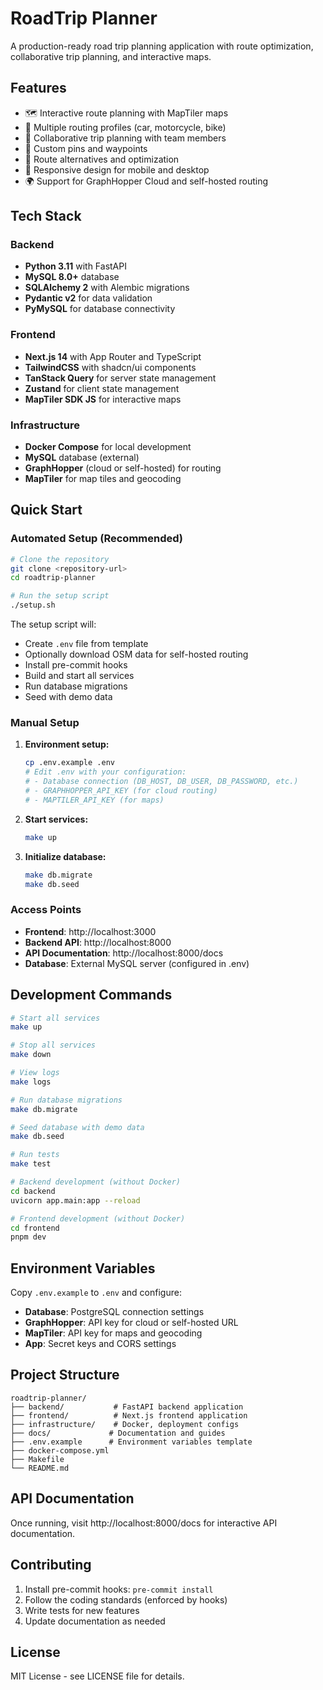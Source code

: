# RoadTrip Planner

A production-ready road trip planning application with route optimization, collaborative trip planning, and interactive maps.

## Features

- 🗺️ Interactive route planning with MapTiler maps
- 🚗 Multiple routing profiles (car, motorcycle, bike)
- 👥 Collaborative trip planning with team members
- 📍 Custom pins and waypoints
- 🔄 Route alternatives and optimization
- 📱 Responsive design for mobile and desktop
- 🌍 Support for GraphHopper Cloud and self-hosted routing

## Tech Stack

### Backend
- **Python 3.11** with FastAPI
- **MySQL 8.0+** database
- **SQLAlchemy 2** with Alembic migrations
- **Pydantic v2** for data validation
- **PyMySQL** for database connectivity

### Frontend
- **Next.js 14** with App Router and TypeScript
- **TailwindCSS** with shadcn/ui components
- **TanStack Query** for server state management
- **Zustand** for client state management
- **MapTiler SDK JS** for interactive maps

### Infrastructure
- **Docker Compose** for local development
- **MySQL** database (external)
- **GraphHopper** (cloud or self-hosted) for routing
- **MapTiler** for map tiles and geocoding

## Quick Start

### Automated Setup (Recommended)

```bash
# Clone the repository
git clone <repository-url>
cd roadtrip-planner

# Run the setup script
./setup.sh
```

The setup script will:
- Create `.env` file from template
- Optionally download OSM data for self-hosted routing
- Install pre-commit hooks
- Build and start all services
- Run database migrations
- Seed with demo data

### Manual Setup

1. **Environment setup:**
   ```bash
   cp .env.example .env
   # Edit .env with your configuration:
   # - Database connection (DB_HOST, DB_USER, DB_PASSWORD, etc.)
   # - GRAPHHOPPER_API_KEY (for cloud routing)
   # - MAPTILER_API_KEY (for maps)
   ```

2. **Start services:**
   ```bash
   make up
   ```

3. **Initialize database:**
   ```bash
   make db.migrate
   make db.seed
   ```

### Access Points

- **Frontend**: http://localhost:3000
- **Backend API**: http://localhost:8000
- **API Documentation**: http://localhost:8000/docs
- **Database**: External MySQL server (configured in .env)

## Development Commands

```bash
# Start all services
make up

# Stop all services
make down

# View logs
make logs

# Run database migrations
make db.migrate

# Seed database with demo data
make db.seed

# Run tests
make test

# Backend development (without Docker)
cd backend
uvicorn app.main:app --reload

# Frontend development (without Docker)
cd frontend
pnpm dev
```

## Environment Variables

Copy `.env.example` to `.env` and configure:

- **Database**: PostgreSQL connection settings
- **GraphHopper**: API key for cloud or self-hosted URL
- **MapTiler**: API key for maps and geocoding
- **App**: Secret keys and CORS settings

## Project Structure

```
roadtrip-planner/
├── backend/           # FastAPI backend application
├── frontend/          # Next.js frontend application
├── infrastructure/    # Docker, deployment configs
├── docs/             # Documentation and guides
├── .env.example      # Environment variables template
├── docker-compose.yml
├── Makefile
└── README.md
```

## API Documentation

Once running, visit http://localhost:8000/docs for interactive API documentation.

## Contributing

1. Install pre-commit hooks: `pre-commit install`
2. Follow the coding standards (enforced by hooks)
3. Write tests for new features
4. Update documentation as needed

## License

MIT License - see LICENSE file for details.